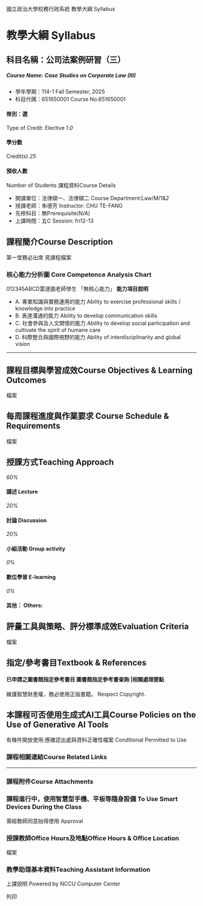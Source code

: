 國立政治大學校務行政系統 教學大綱 Syllabus
# 教學大綱 Syllabus
##  科目名稱：公司法案例研習（三）
#####  Course Name: Case Studies on Corporate Law (III)
  * 學年學期：114-1 Fall Semester, 2025 
  * 科目代碼：651650001 Course No.651650001


#### 修別：選
Type of Credit: Elective 
_1.0_
#### 學分數
Credit(s)
_25_
#### 預收人數
Number of Students
課程資料Course Details
  * 開課單位：法律碩一、法律碩二 Course Department:Law/M/1&2 
  * 授課老師：朱德芳 Instructor: CHU TE-FANG 
  * 先修科目：無Prerequisite(N/A)
  * 上課時間：五C Session: fri12-13


##  課程簡介Course Description
第一堂務必出席
見課程檔案
###  核心能力分析圖 Core Competence Analysis Chart
012345ABCD雷達圖老師學生
「無核心能力」 
**能力項目說明**
  * A. 專業知識與實務運用的能力 Ability to exercise professional skills / knowledge into practice
  * B. 表達溝通的能力 Ability to develop communication skills
  * C. 社會參與及人文關懷的能力 Ability to develop social participation and cultivate the spirit of humane care
  * D. 科際整合與國際視野的能力 Ability of interdisciplinarity and global vision


* * *
##  課程目標與學習成效Course Objectives & Learning Outcomes 
檔案
##  每周課程進度與作業要求 Course Schedule & Requirements
檔案
##  授課方式Teaching Approach
_60%_
####  講述 Lecture
_20%_
####  討論 Discussion
_20%_
####  小組活動 Group activity
_0%_
####  數位學習 E-learning
_0%_
####  其他： Others:
##  評量工具與策略、評分標準成效Evaluation Criteria
檔案
##  指定/參考書目Textbook & References
####  已申請之圖書館指定參考書目  圖書館指定參考書查詢 |相關處理要點
維護智慧財產權，務必使用正版書籍。 Respect Copyright.
##  本課程可否使用生成式AI工具Course Policies on the Use of Generative AI Tools
有條件開放使用:應確認出處與資料正確性檔案 Conditional Permitted to Use 
###  課程相關連結Course Related Links
* * *
###  課程附件Course Attachments
###  課程進行中，使用智慧型手機、平板等隨身設備 To Use Smart Devices During the Class
需經教師同意始得使用  Approval
###  授課教師Office Hours及地點Office Hours & Office Location
檔案
###  教學助理基本資料Teaching Assistant Information
上課說明
Powered by NCCU Computer Center
  
列印
